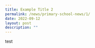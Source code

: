 ```yaml
---
title: Example Title 2
permalink: /news/primary-school-news/1/
date: 2022-09-12
layout: post
description: ""
---
```

test